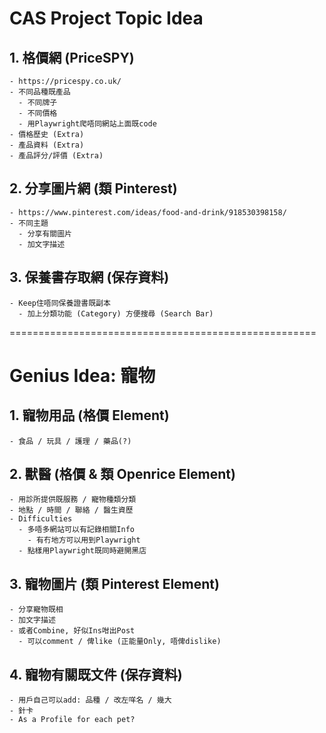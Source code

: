 # CAS Project Topic Idea

## 1. 格價網 (PriceSPY)

```
- https://pricespy.co.uk/
- 不同品種既產品
  - 不同牌子
  - 不同價格
  - 用Playwright爬唔同網站上面既code
- 價格歷史 (Extra)
- 產品資料 (Extra)
- 產品評分/評價 (Extra)
```

## 2. 分享圖片網 (類 Pinterest)

```
- https://www.pinterest.com/ideas/food-and-drink/918530398158/
- 不同主題
  - 分享有關圖片
  - 加文字描述
```

## 3. 保養書存取網 (保存資料)

```
- Keep住唔同保養證書既副本
  - 加上分類功能 (Category) 方便搜尋 (Search Bar)
```

=====================================================

# Genius Idea: 寵物

## 1. 寵物用品 (格價 Element)

```
- 食品 / 玩具 / 護理 / 藥品(?)
```

## 2. 獸醫 (格價 & 類 Openrice Element)

```
- 用診所提供既服務 / 寵物種類分類
- 地點 / 時間 / 聯絡 / 醫生資歷
- Difficulties
  - 多唔多網站可以有記錄相關Info
    - 有冇地方可以用到Playwright
  - 點樣用Playwright既同時避開黑店
```

## 3. 寵物圖片 (類 Pinterest Element)

```
- 分享寵物既相
- 加文字描述
- 或者Combine, 好似Ins咁出Post
  - 可以comment / 俾like (正能量Only, 唔俾dislike)
```

## 4. 寵物有關既文件 (保存資料)

```
- 用戶自己可以add: 品種 / 改左咩名 / 幾大
- 針卡
- As a Profile for each pet?
```
